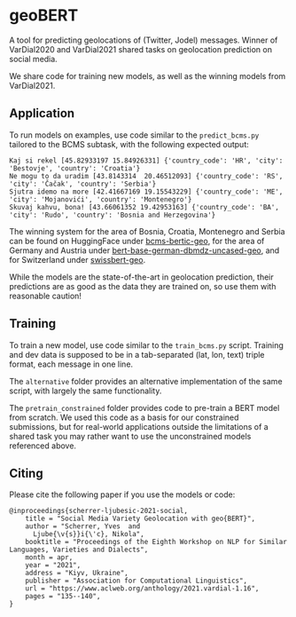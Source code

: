 # geoBERT

A tool for predicting geolocations of (Twitter, Jodel) messages. Winner of VarDial2020 and VarDial2021 shared tasks on geolocation prediction on social media.

We share code for training new models, as well as the winning models from VarDial2021.

## Application

To run models on examples, use code similar to the `predict_bcms.py` tailored to the BCMS subtask, with the following expected output:

```
Kaj si rekel [45.82933197 15.84926331] {'country_code': 'HR', 'city': 'Bestovje', 'country': 'Croatia'}
Ne mogu to da uradim [43.8143314  20.46512093] {'country_code': 'RS', 'city': 'Čačak', 'country': 'Serbia'}
Sjutra idemo na more [42.41667169 19.15543229] {'country_code': 'ME', 'city': 'Mojanovići', 'country': 'Montenegro'}
Skuvaj kahvu, bona! [43.66061352 19.42953163] {'country_code': 'BA', 'city': 'Rudo', 'country': 'Bosnia and Herzegovina'}
```

The winning system for the area of Bosnia, Croatia, Montenegro and Serbia can be found on HuggingFace under [bcms-bertic-geo](https://huggingface.co/classla/bcms-bertic-geo), for the area of Germany and Austria under [bert-base-german-dbmdz-uncased-geo](https://huggingface.co/classla/bert-base-german-dbmdz-uncased-geo), and for Switzerland under [swissbert-geo](https://huggingface.co/classla/swissbert-geo).

While the models are the state-of-the-art in geolocation prediction, their predictions are as good as the data they are trained on, so use them with reasonable caution!

## Training

To train a new model, use code similar to the `train_bcms.py` script. Training and dev data is supposed to be in a tab-separated (lat, lon, text) triple format, each message in one line.

The `alternative` folder provides an alternative implementation of the same script, with largely the same functionality.

The `pretrain_constrained` folder provides code to pre-train a BERT model from scratch. We used this code as a basis for our constrained submissions, but for real-world applications outside the limitations of a shared task you may rather want to use the unconstrained models referenced above.

## Citing

Please cite the following paper if you use the models or code:

```
@inproceedings{scherrer-ljubesic-2021-social,
    title = "Social Media Variety Geolocation with geo{BERT}",
    author = "Scherrer, Yves  and
      Ljube{\v{s}}i{\'c}, Nikola",
    booktitle = "Proceedings of the Eighth Workshop on NLP for Similar Languages, Varieties and Dialects",
    month = apr,
    year = "2021",
    address = "Kiyv, Ukraine",
    publisher = "Association for Computational Linguistics",
    url = "https://www.aclweb.org/anthology/2021.vardial-1.16",
    pages = "135--140",
}
```
